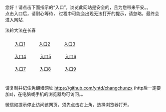 您好！请点击下面指示的“入口”，浏览此网站是安全的，且为您带来平安。。 <br/>
点击入口后，请耐心等待， 过程中可能会出现无法打开的提示，请忽略，最终会进入网站. </br>

法轮大法在长春<br/>
<div style="padding:10px"><a style="margin:20px" target="_blank" href="https://d2so6n9jsnr635.cloudfront.net/2Qpsp?uprcbyrk" id="ccLink1" rel="nofollow">入口1</a> <a target="_blank" style="margin:20px" href="https://d3krydgdj7jgbn.cloudfront.net/2Qpsp?dzsdbm" id="ccLink2" rel="nofollow">入口2</a> <a style="margin:20px" target="_blank" href="https://d3k4sxkksyfe5n.cloudfront.net/2Qpsp?qpkvbwl" id="ccLink3" rel="nofollow">入口3</a></div>

<div style="padding:10px" ><a style="margin:20px" target="_blank" href="https://d2so6n9jsnr635.cloudfront.net/2Qpsp?uprcbyrk" id="ccLink4" rel="nofollow">入口4</a> <a style="margin:20px" href="https://d3krydgdj7jgbn.cloudfront.net/2Qpsp?dzsdbm" target="_blank" id="ccLink5" rel="nofollow">入口5</a> <a style="margin:20px" href="https://d3k4sxkksyfe5n.cloudfront.net/2Qpsp?qpkvbwl" target="_blank" id="ccLink6" rel="nofollow">入口6</a></div>

<div style="padding:10px"><a style="margin:20px" target="_blank" href="https://d2so6n9jsnr635.cloudfront.net/2Qpsp?uprcbyrk" id="ccLink7" rel="nofollow">入口7</a> <a style="margin:20px" href="https://d3krydgdj7jgbn.cloudfront.net/2Qpsp?dzsdbm" target="_blank" id="ccLink8" rel="nofollow">入口8</a> <a style="margin:20px" target="_blank" href="https://d3k4sxkksyfe5n.cloudfront.net/2Qpsp?qpkvbwl" id="ccLink9" rel="nofollow">入口9</a></div>

<br/>



请复制并记住免翻墙网址 https://github.com/yntd/changchunzx (http后一定要加s)，在电脑或手机的浏览器均可访问。。<br/>

微信如提示停止访问该网页，须先点击右上角，选择浏览器打开。
